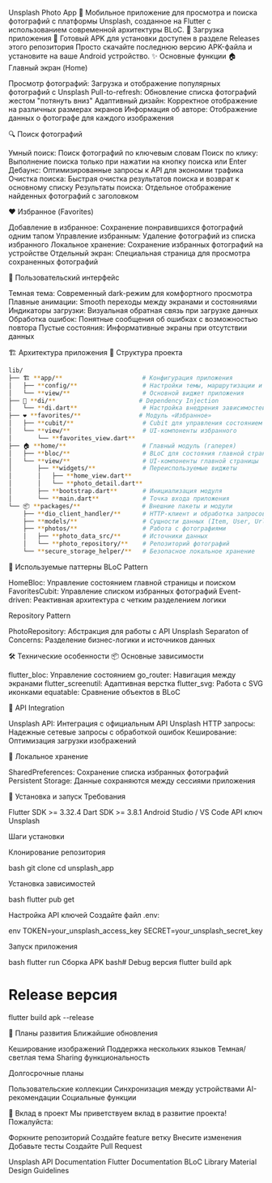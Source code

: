 Unsplash Photo App 📸
Мобильное приложение для просмотра и поиска фотографий с платформы Unsplash, созданное на Flutter с использованием современной архитектуры BLoC.
🚀 Загрузка приложения
📱 Готовый APK для установки доступен в разделе Releases этого репозитория
Просто скачайте последнюю версию APK-файла и установите на ваше Android устройство.
✨ Основные функции
🏠 Главный экран (Home)

Просмотр фотографий: Загрузка и отображение популярных фотографий с Unsplash
Pull-to-refresh: Обновление списка фотографий жестом "потянуть вниз"
Адаптивный дизайн: Корректное отображение на различных размерах экранов
Информация об авторе: Отображение данных о фотографе для каждого изображения

🔍 Поиск фотографий

Умный поиск: Поиск фотографий по ключевым словам
Поиск по клику: Выполнение поиска только при нажатии на кнопку поиска или Enter
Дебаунс: Оптимизированные запросы к API для экономии трафика
Очистка поиска: Быстрая очистка результатов поиска и возврат к основному списку
Результаты поиска: Отдельное отображение найденных фотографий с заголовком

❤️ Избранное (Favorites)

Добавление в избранное: Сохранение понравившихся фотографий одним тапом
Управление избранным: Удаление фотографий из списка избранного
Локальное хранение: Сохранение избранных фотографий на устройстве
Отдельный экран: Специальная страница для просмотра сохраненных фотографий

📱 Пользовательский интерфейс

Темная тема: Современный dark-режим для комфортного просмотра
Плавные анимации: Smooth переходы между экранами и состояниями
Индикаторы загрузки: Визуальная обратная связь при загрузке данных
Обработка ошибок: Понятные сообщения об ошибках с возможностью повтора
Пустые состояния: Информативные экраны при отсутствии данных

🏗️ Архитектура приложения
📂 Структура проекта
```bash
lib/
├── 🏗️ **app/**                      # Конфигурация приложения  
│   ├── **config/**                  # Настройки темы, маршрутизации и констант  
│   └── **view/**                    # Основной виджет приложения  
├── 💉 **di/**                       # Dependency Injection  
│   └── **di.dart**                  # Настройка внедрения зависимостей  
├── ❤️ **favorites/**                # Модуль «Избранное»  
│   ├── **cubit/**                   # Cubit для управления состоянием  
│   └── **view/**                    # UI-компоненты избранного  
│       └── **favorites_view.dart**  
├── 🏠 **home/**                     # Главный модуль (галерея)  
│   ├── **bloc/**                    # BLoC для состояния главной страницы  
│   └── **view/**                    # UI-компоненты главной страницы  
│       ├── **widgets/**             # Переиспользуемые виджеты  
│       │   ├── **home_view.dart**  
│       │   └── **photo_detail.dart**  
│       ├── **bootstrap.dart**       # Инициализация модуля  
│       └── **main.dart**            # Точка входа приложения  
└── 📦 **packages/**                 # Внешние пакеты и модули  
    ├── **dio_client_handler/**      # HTTP-клиент и обработка запросов  
    ├── **models/**                  # Сущности данных (Item, User, Urls и т.д.)  
    ├── **photos/**                  # Работа с фотографиями  
    │   ├── **photo_data_src/**      # Источники данных  
    │   └── **photo_repository/**    # Репозиторий фотографий  
    └── **secure_storage_helper/**   # Безопасное локальное хранение
```

🧱 Используемые паттерны
BLoC Pattern

HomeBloc: Управление состоянием главной страницы и поиском
FavoritesCubit: Управление списком избранных фотографий
Event-driven: Реактивная архитектура с четким разделением логики

Repository Pattern

PhotoRepository: Абстракция для работы с API Unsplash
Separaton of Concerns: Разделение бизнес-логики и источников данных

🛠️ Технические особенности
📦 Основные зависимости

flutter_bloc: Управление состоянием
go_router: Навигация между экранами
flutter_screenutil: Адаптивная верстка
flutter_svg: Работа с SVG иконками
equatable: Сравнение объектов в BLoC

🔗 API Integration

Unsplash API: Интеграция с официальным API Unsplash
HTTP запросы: Надежные сетевые запросы с обработкой ошибок
Кеширование: Оптимизация загрузки изображений

💾 Локальное хранение

SharedPreferences: Сохранение списка избранных фотографий
Persistent Storage: Данные сохраняются между сессиями приложения

🚀 Установка и запуск
Требования

Flutter SDK >= 3.32.4
Dart SDK >= 3.8.1
Android Studio / VS Code
API ключ Unsplash

Шаги установки

Клонирование репозитория

bash git clone [<repository-url>](https://github.com/meylis1998/unsplash_app)
cd unsplash_app

Установка зависимостей

bash flutter pub get

Настройка API ключей
Создайте файл .env:

env
TOKEN=your_unsplash_access_key
SECRET=your_unsplash_secret_key

Запуск приложения

bash
flutter run
Сборка APK
bash# Debug версия
flutter build apk

# Release версия
flutter build apk --release

🔮 Планы развития
Ближайшие обновления

 Кеширование изображений
 Поддержка нескольких языков
 Темная/светлая тема
 Sharing функциональность

Долгосрочные планы

 Пользовательские коллекции
 Синхронизация между устройствами
 AI-рекомендации
 Социальные функции

🤝 Вклад в проект
Мы приветствуем вклад в развитие проекта! Пожалуйста:

Форкните репозиторий
Создайте feature ветку
Внесите изменения
Добавьте тесты
Создайте Pull Request

Unsplash API Documentation
Flutter Documentation
BLoC Library
Material Design Guidelines